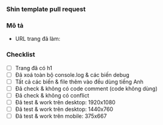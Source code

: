 ### Shin template pull request

### Mô tả

- URL trang đã làm:

### Checklist

- [ ] Trang đã có h1
- [ ] Đã xoá toàn bộ console.log & các biến debug
- [ ] Tất cả các biến & file thêm vào đều dùng tiếng Anh
- [ ] Đã check & không có code comment (code không dùng)
- [ ] Đã check & không có conflict
- [ ] Đã test & work trên desktop: 1920x1080
- [ ] Đã test & work trên desktop: 1440x760
- [ ] Đã test & work trên mobile: 375x667
